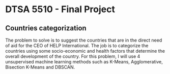 # DTSA 5510 - Final Project
## Countries categorization
The problem to solve is to suggest the countries that are in the direct need of aid for the CEO of HELP International. The job is to categorize the countries using some socio-economic and health factors that determine the overall development of the country. For this problem, I will use 4 unsupervised machine learning methods such as K-Means, Agglomerative, Bisection K-Means and DBSCAN.
